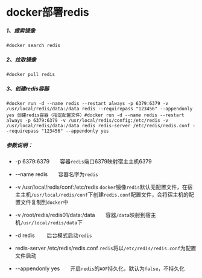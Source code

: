 # docker部署redis

##### 1、搜索镜像

```shell
#docker search redis
```

##### 2、拉取镜像

```shell
#docker pull redis
```

##### 3、创建redis容器

```shell
#docker run -d --name redis --restart always -p 6379:6379 -v /usr/local/redis/data:/data redis --requirepass "123456" --appendonly yes 创建redis容器（指定配置文件）#docker run -d --name redis --restart always -p 6379:6379 -v /usr/local/redis/config:/etc/redis -v /usr/local/redis/data:/data redis redis-server /etc/redis/redis.conf --requirepass "123456" --appendonly yes
```

##### 参数说明：

- -p 6379:6379　　容器`redis`端口6379映射宿主主机6379

- --name redis　　容器名字为`redis`

- -v /usr/local/redis/conf:/etc/redis      `docker`镜像`redis`默认无配置文件，在宿主主机`/usr/local/redis/conf`下创建`redis.conf`配置文件，会将宿主机的配置文件复制到`docker`中

- -v /root/redis/redis01/data:/data　　容器`/data`映射到宿主机`/usr/local/redis/data`下

- -d redis 　　后台模式启动`redis`

- redis-server /etc/redis/redis.conf        `redis`将以`/etc/redis/redis.conf`为配置文件启动

- --appendonly yes　　开启`redis`的`AOF`持久化，默认为`false`，不持久化

